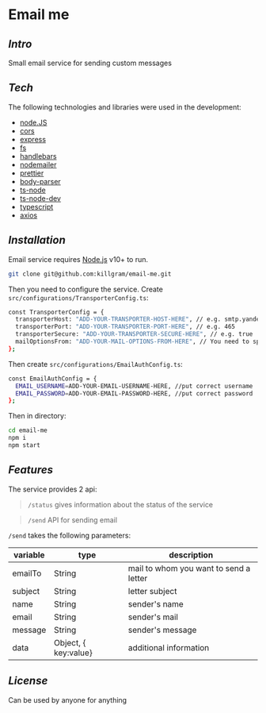 # Email me

## _Intro_

Small email service for sending custom messages

## _Tech_

The following technologies and libraries were used in the development:

- [node.JS](https://github.com/nodejs)
- [cors](https://github.com/expressjs/cors)
- [express](https://github.com/expressjs/express) 
- [fs](https://github.com/npm/security-holder)
- [handlebars](https://github.com/handlebars-lang/handlebars.js)
- [nodemailer](https://github.com/nodemailer/nodemailer)
- [prettier](https://github.com/prettier/prettier)
- [body-parser](https://github.com/expressjs/body-parser)
- [ts-node](https://github.com/TypeStrong/ts-node)
- [ts-node-dev](https://github.com/wclr/ts-node-dev)
- [typescript](https://github.com/Microsoft/TypeScript)
- [axios](https://github.com/axios/axios)

## _Installation_

Email service requires [Node.js](https://nodejs.org/) v10+ to run.

```sh
git clone git@github.com:killgram/email-me.git
```

Then you need to configure the service. Create `src/configurations/TransporterConfig.ts`:

```sh
const TransporterConfig = {
  transporterHost: "ADD-YOUR-TRANSPORTER-HOST-HERE", // e.g. smtp.yandex.com
  transporterPort: "ADD-YOUR-TRANSPORTER-PORT-HERE", // e.g. 465
  transporterSecure: "ADD-YOUR-TRANSPORTER-SECURE-HERE", // e.g. true
  mailOptionsFrom: "ADD-YOUR-MAIL-OPTIONS-FROM-HERE", // You need to specify the mail 
};
```

Then create `src/configurations/EmailAuthConfig.ts`:

```sh
const EmailAuthConfig = {
  EMAIL_USERNAME=ADD-YOUR-EMAIL-USERNAME-HERE, //put correct username
  EMAIL_PASSWORD=ADD-YOUR-EMAIL-PASSWORD-HERE, //put correct password
};
```

Then in directory:

```sh
cd email-me
npm i
npm start
```

## _Features_

The service provides 2 api:
> `/status` gives information about the status of the service

> `/send` API for sending email

`/send` takes the following parameters:

| variable | type                 | description                            |
|----------|----------------------|----------------------------------------|
| emailTo  | String               | mail to whom you want to send a letter |
| subject  | String               | letter subject                         |
| name     | String               | sender's name                          |
| email    | String               | sender's mail                          |
| message  | String               | sender's message                       |
| data     | Object, { key:value} | additional information                 |

## _License_

Can be used by anyone for anything
